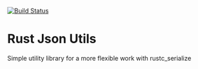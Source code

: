 [![Build Status](https://travis-ci.org/daemontus/rust_json_utils.svg?branch=master)](https://travis-ci.org/daemontus/rust_json_utils)

# Rust Json Utils
Simple utility library for a more flexible work with rustc_serialize
